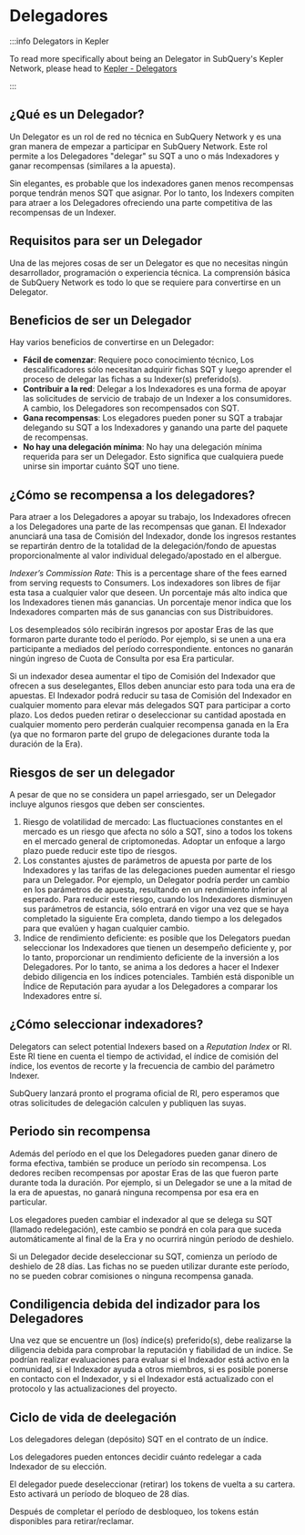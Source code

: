 # Delegadores

:::info Delegators in Kepler

To read more specifically about being an Delegator in SubQuery's Kepler Network, please head to [Kepler - Delegators](./kepler/delegators.md)

:::

## ¿Qué es un Delegador?

Un Delegator es un rol de red no técnica en SubQuery Network y es una gran manera de empezar a participar en SubQuery Network. Este rol permite a los Delegadores "delegar" su SQT a uno o más Indexadores y ganar recompensas (similares a la apuesta).

Sin elegantes, es probable que los indexadores ganen menos recompensas porque tendrán menos SQT que asignar. Por lo tanto, los Indexers compiten para atraer a los Delegadores ofreciendo una parte competitiva de las recompensas de un Indexer.

## Requisitos para ser un Delegador

Una de las mejores cosas de ser un Delegator es que no necesitas ningún desarrollador, programación o experiencia técnica. La comprensión básica de SubQuery Network es todo lo que se requiere para convertirse en un Delegator.

## Beneficios de ser un Delegador

Hay varios beneficios de convertirse en un Delegador:

- **Fácil de comenzar**: Requiere poco conocimiento técnico, Los descalificadores sólo necesitan adquirir fichas SQT y luego aprender el proceso de delegar las fichas a su Indexer(s) preferido(s).
- **Contribuir a la red**: Delegar a los Indexadores es una forma de apoyar las solicitudes de servicio de trabajo de un Indexer a los consumidores. A cambio, los Delegadores son recompensados con SQT.
- **Gana recompensas**: Los elegadores pueden poner su SQT a trabajar delegando su SQT a los Indexadores y ganando una parte del paquete de recompensas.
- **No hay una delegación mínima**: No hay una delegación mínima requerida para ser un Delegador. Esto significa que cualquiera puede unirse sin importar cuánto SQT uno tiene.

## ¿Cómo se recompensa a los delegadores?

Para atraer a los Delegadores a apoyar su trabajo, los Indexadores ofrecen a los Delegadores una parte de las recompensas que ganan. El Indexador anunciará una tasa de Comisión del Indexador, donde los ingresos restantes se repartirán dentro de la totalidad de la delegación/fondo de apuestas proporcionalmente al valor individual delegado/apostado en el albergue.

_Indexer’s Commission Rate_: This is a percentage share of the fees earned from serving requests to Consumers. Los indexadores son libres de fijar esta tasa a cualquier valor que deseen. Un porcentaje más alto indica que los Indexadores tienen más ganancias. Un porcentaje menor indica que los Indexadores comparten más de sus ganancias con sus Distribuidores.

Los desempleados sólo recibirán ingresos por apostar Eras de las que formaron parte durante todo el período. Por ejemplo, si se unen a una era participante a mediados del período correspondiente. entonces no ganarán ningún ingreso de Cuota de Consulta por esa Era particular.

Si un indexador desea aumentar el tipo de Comisión del Indexador que ofrecen a sus deselegantes, Ellos deben anunciar esto para toda una era de apuestas. El Indexador podrá reducir su tasa de Comisión del Indexador en cualquier momento para elevar más delegados SQT para participar a corto plazo. Los dedos pueden retirar o deseleccionar su cantidad apostada en cualquier momento pero perderán cualquier recompensa ganada en la Era (ya que no formaron parte del grupo de delegaciones durante toda la duración de la Era).

## Riesgos de ser un delegador

A pesar de que no se considera un papel arriesgado, ser un Delegador incluye algunos riesgos que deben ser conscientes.

1. Riesgo de volatilidad de mercado: Las fluctuaciones constantes en el mercado es un riesgo que afecta no sólo a SQT, sino a todos los tokens en el mercado general de criptomonedas. Adoptar un enfoque a largo plazo puede reducir este tipo de riesgos.
2. Los constantes ajustes de parámetros de apuesta por parte de los Indexadores y las tarifas de las delegaciones pueden aumentar el riesgo para un Delegador. Por ejemplo, un Delegator podría perder un cambio en los parámetros de apuesta, resultando en un rendimiento inferior al esperado. Para reducir este riesgo, cuando los Indexadores disminuyen sus parámetros de estancia, sólo entrará en vigor una vez que se haya completado la siguiente Era completa, dando tiempo a los delegados para que evalúen y hagan cualquier cambio.
3. Indice de rendimiento deficiente: es posible que los Delegators puedan seleccionar los Indexadores que tienen un desempeño deficiente y, por lo tanto, proporcionar un rendimiento deficiente de la inversión a los Delegadores. Por lo tanto, se anima a los dedores a hacer el Indexer debido diligencia en los índices potenciales. También está disponible un Índice de Reputación para ayudar a los Delegadores a comparar los Indexadores entre sí.

## ¿Cómo seleccionar indexadores?

Delegators can select potential Indexers based on a _Reputation Index_ or RI. Este RI tiene en cuenta el tiempo de actividad, el índice de comisión del índice, los eventos de recorte y la frecuencia de cambio del parámetro Indexer.

SubQuery lanzará pronto el programa oficial de RI, pero esperamos que otras solicitudes de delegación calculen y publiquen las suyas.

## Periodo sin recompensa

Además del período en el que los Delegadores pueden ganar dinero de forma efectiva, también se produce un período sin recompensa. Los dedores reciben recompensas por apostar Eras de las que fueron parte durante toda la duración. Por ejemplo, si un Delegador se une a la mitad de la era de apuestas, no ganará ninguna recompensa por esa era en particular.

Los elegadores pueden cambiar el indexador al que se delega su SQT (llamado redelegación), este cambio se pondrá en cola para que suceda automáticamente al final de la Era y no ocurrirá ningún período de deshielo.

Si un Delegador decide deseleccionar su SQT, comienza un período de deshielo de 28 días. Las fichas no se pueden utilizar durante este período, no se pueden cobrar comisiones o ninguna recompensa ganada.

## Condiligencia debida del indizador para los Delegadores

Una vez que se encuentre un (los) índice(s) preferido(s), debe realizarse la diligencia debida para comprobar la reputación y fiabilidad de un índice. Se podrían realizar evaluaciones para evaluar si el Indexador está activo en la comunidad, si el Indexador ayuda a otros miembros, si es posible ponerse en contacto con el Indexador, y si el Indexador está actualizado con el protocolo y las actualizaciones del proyecto.

## Ciclo de vida de deelegación

Los delegadores delegan (depósito) SQT en el contrato de un índice.

Los delegadores pueden entonces decidir cuánto redelegar a cada Indexador de su elección.

El delegador puede deseleccionar (retirar) los tokens de vuelta a su cartera. Esto activará un período de bloqueo de 28 días.

Después de completar el período de desbloqueo, los tokens están disponibles para retirar/reclamar.
